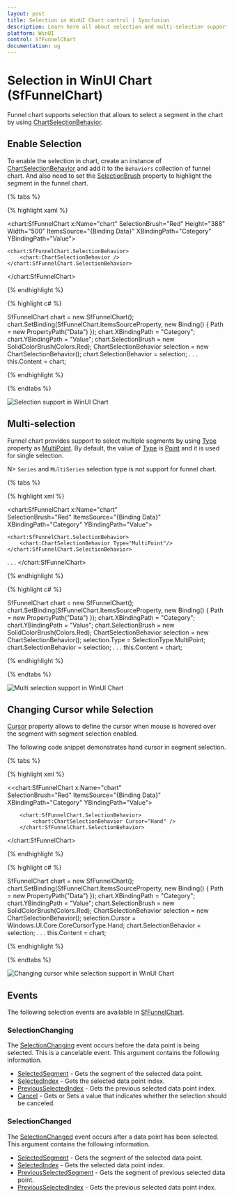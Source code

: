 ```yaml
---
layout: post
title: Selection in WinUI Chart control | Syncfusion
description: Learn here all about selection and multi-selection support in Syncfusion WinUI Chart (SfFunnelChart) control.
platform: WinUI
control: SfFunnelChart
documentation: ug
---
```


# Selection in WinUI Chart (SfFunnelChart)

Funnel chart supports selection that allows to select a segment in the chart by using [ChartSelectionBehavior](https://help.syncfusion.com/cr/winui/Syncfusion.UI.Xaml.Charts.ChartSelectionBehavior.html). 

## Enable Selection

To enable the selection in chart, create an instance of [ChartSelectionBehavior](https://help.syncfusion.com/cr/winui/Syncfusion.UI.Xaml.Charts.ChartSelectionBehavior.html) and add it to the `Behaviors` collection of funnel chart. And also need to set the [SelectionBrush](https://help.syncfusion.com/cr/winui/Syncfusion.UI.Xaml.Charts.SfFunnelChart.html#Syncfusion_UI_Xaml_Charts_SfFunnelChart_SelectionBrush) property to highlight the segment in the funnel chart.

{% tabs %}

{% highlight xaml %}

<chart:SfFunnelChart x:Name="chart" 
                    SelectionBrush="Red"
                    Height="388" Width="500"
                    ItemsSource="{Binding Data}" 
                    XBindingPath="Category"
                    YBindingPath="Value">

    <chart:SfFunnelChart.SelectionBehavior>
        <chart:ChartSelectionBehavior />
    </chart:SfFunnelChart.SelectionBehavior>

</chart:SfFunnelChart>

{% endhighlight %}

{% highlight c# %}

SfFunnelChart chart = new SfFunnelChart();
chart.SetBinding(SfFunnelChart.ItemsSourceProperty, new Binding() { Path = new PropertyPath("Data") });
chart.XBindingPath = "Category";
chart.YBindingPath = "Value";
chart.SelectionBrush = new SolidColorBrush(Colors.Red);
ChartSelectionBehavior selection = new ChartSelectionBehavior();
chart.SelectionBehavior = selection;
. . .
this.Content = chart;

{% endhighlight %}

{% endtabs %}

![Selection support in WinUI Chart](Selection_images/winui-chart_segment_selection.png)

## Multi-selection

Funnel chart provides support to select multiple segments by using [Type](https://help.syncfusion.com/cr/winui/Syncfusion.UI.Xaml.Charts.ChartSelectionBehavior.html#Syncfusion_UI_Xaml_Charts_ChartSelectionBehavior_Type) property as [MultiPoint](https://help.syncfusion.com/cr/winui/Syncfusion.UI.Xaml.Charts.SelectionType.html#Syncfusion_UI_Xaml_Charts_SelectionType_MultiPoint). By default, the value of [Type](https://help.syncfusion.com/cr/winui/Syncfusion.UI.Xaml.Charts.ChartSelectionBehavior.html#Syncfusion_UI_Xaml_Charts_ChartSelectionBehavior_Type) is [Point](https://help.syncfusion.com/cr/winui/Syncfusion.UI.Xaml.Charts.SelectionType.html#Syncfusion_UI_Xaml_Charts_SelectionType_Point) and it is used for single selection.

N> `Series` and `MultiSeries` selection type is not support for funnel chart.

{% tabs %}

{% highlight xml %}

<chart:SfFunnelChart x:Name="chart"  
                    SelectionBrush="Red"
                    ItemsSource="{Binding Data}" 
                    XBindingPath="Category"
                    YBindingPath="Value">

    <chart:SfFunnelChart.SelectionBehavior>
        <chart:ChartSelectionBehavior Type="MultiPoint"/>
    </chart:SfFunnelChart.SelectionBehavior>
. . .
</chart:SfFunnelChart>

{% endhighlight %}

{% highlight c# %}

SfFunnelChart chart = new SfFunnelChart();
chart.SetBinding(SfFunnelChart.ItemsSourceProperty, new Binding() { Path = new PropertyPath("Data") });
chart.XBindingPath = "Category";
chart.YBindingPath = "Value";
chart.SelectionBrush = new SolidColorBrush(Colors.Red);
ChartSelectionBehavior selection = new ChartSelectionBehavior();
selection.Type = SelectionType.MultiPoint;
chart.SelectionBehavior = selection;
. . .
this.Content = chart;

{% endhighlight %}

{% endtabs %}

![Multi selection support in WinUI Chart](Selection_images/winui-chart_multi_selection.png)

## Changing Cursor while Selection

[Cursor](https://help.syncfusion.com/cr/winui/Syncfusion.UI.Xaml.Charts.ChartSelectionBehavior.html#Syncfusion_UI_Xaml_Charts_ChartSelectionBehavior_Cursor) property allows to define the cursor when mouse is hovered over the segment with segment selection enabled.

The following code snippet demonstrates hand cursor in segment selection.

{% tabs %}

{% highlight xml %}

<<chart:SfFunnelChart x:Name="chart"  
                    SelectionBrush="Red"
                    ItemsSource="{Binding Data}" 
                    XBindingPath="Category"
                    YBindingPath="Value">

        <chart:SfFunnelChart.SelectionBehavior>
            <chart:ChartSelectionBehavior Cursor="Hand" />
        </chart:SfFunnelChart.SelectionBehavior>

</chart:SfFunnelChart>

{% endhighlight %}

{% highlight c# %}

SfFunnelChart chart = new SfFunnelChart();
chart.SetBinding(SfFunnelChart.ItemsSourceProperty, new Binding() { Path = new PropertyPath("Data") });
chart.XBindingPath = "Category";
chart.YBindingPath = "Value";
chart.SelectionBrush = new SolidColorBrush(Colors.Red);
ChartSelectionBehavior selection = new ChartSelectionBehavior();
selection.Cursor = Windows.UI.Core.CoreCursorType.Hand;
chart.SelectionBehavior = selection;
. . .
this.Content = chart;

{% endhighlight %}

{% endtabs %}

![Changing cursor while selection support in WinUI Chart](Selection_images/winui-chart_cursor.png)

## Events

The following selection events are available in [SfFunnelChart](https://help.syncfusion.com/cr/winui/Syncfusion.UI.Xaml.Charts.SfFunnelChart.html).

### SelectionChanging

The [SelectionChanging](https://help.syncfusion.com/cr/winui/Syncfusion.UI.Xaml.Charts.ChartBase.html#Syncfusion_UI_Xaml_Charts_ChartBase_SelectionChanging) event occurs before the data point is being selected. This is a cancelable event. This argument contains the following information.

* [SelectedSegment](https://help.syncfusion.com/cr/winui/Syncfusion.UI.Xaml.Charts.ChartSelectionChangingEventArgs.html#Syncfusion_UI_Xaml_Charts_ChartSelectionChangingEventArgs_SelectedSegment) - Gets the segment of the selected data point.
* [SelectedIndex](https://help.syncfusion.com/cr/winui/Syncfusion.UI.Xaml.Charts.ChartSelectionChangingEventArgs.html#Syncfusion_UI_Xaml_Charts_ChartSelectionChangingEventArgs_SelectedIndex) - Gets the selected data point index.
* [PreviousSelectedIndex](https://help.syncfusion.com/cr/winui/Syncfusion.UI.Xaml.Charts.ChartSelectionChangingEventArgs.html#Syncfusion_UI_Xaml_Charts_ChartSelectionChangingEventArgs_PreviousSelectedIndex) - Gets the previous selected data point index.
* [Cancel](https://help.syncfusion.com/cr/winui/Syncfusion.UI.Xaml.Charts.ChartSelectionChangingEventArgs.html#Syncfusion_UI_Xaml_Charts_ChartSelectionChangingEventArgs_Cancel) - Gets or Sets a value that indicates whether the selection should be canceled.

### SelectionChanged

The [SelectionChanged](https://help.syncfusion.com/cr/winui/Syncfusion.UI.Xaml.Charts.ChartBase.html#Syncfusion_UI_Xaml_Charts_ChartBase_SelectionChanged) event occurs after a data point has been selected. This argument contains the following information.

* [SelectedSegment](https://help.syncfusion.com/cr/winui/Syncfusion.UI.Xaml.Charts.ChartSelectionChangedEventArgs.html#Syncfusion_UI_Xaml_Charts_ChartSelectionChangedEventArgs_SelectedSegment) - Gets the segment of the selected data point.
* [SelectedIndex](https://help.syncfusion.com/cr/winui/Syncfusion.UI.Xaml.Charts.ChartSelectionChangedEventArgs.html#Syncfusion_UI_Xaml_Charts_ChartSelectionChangedEventArgs_SelectedIndex) - Gets the selected data point index.
* [PreviousSelectedSegment](https://help.syncfusion.com/cr/winui/Syncfusion.UI.Xaml.Charts.ChartSelectionChangedEventArgs.html#Syncfusion_UI_Xaml_Charts_ChartSelectionChangedEventArgs_PreviousSelectedSegment) - Gets the segment of previous selected data point.
* [PreviousSelectedIndex](https://help.syncfusion.com/cr/winui/Syncfusion.UI.Xaml.Charts.ChartSelectionChangedEventArgs.html#Syncfusion_UI_Xaml_Charts_ChartSelectionChangedEventArgs_PreviousSelectedIndex) - Gets the previous selected data point index.
